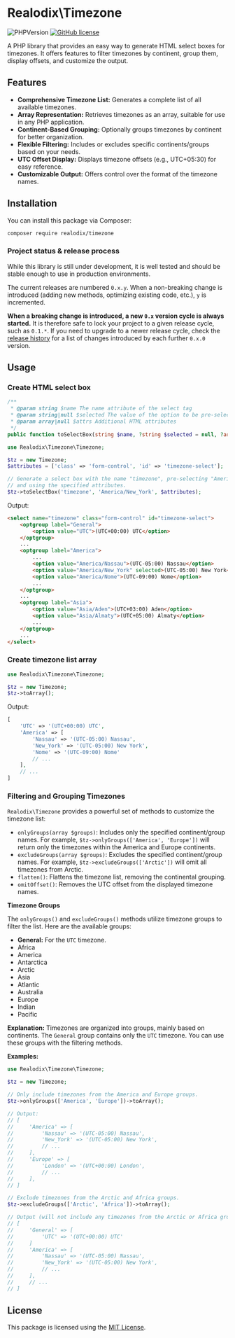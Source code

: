# Realodix\Timezone

![PHPVersion](https://img.shields.io/badge/PHP-8.1-777BB4.svg?style=flat-square)
[![GitHub license](https://img.shields.io/github/license/realodix/timezone?style=flat-square)](/LICENSE)

A PHP library that provides an easy way to generate HTML select boxes for timezones. It offers features to filter timezones by continent, group them, display offsets, and customize the output.

## Features
- **Comprehensive Timezone List:** Generates a complete list of all available timezones.
- **Array Representation:** Retrieves timezones as an array, suitable for use in any PHP application.
- **Continent-Based Grouping:** Optionally groups timezones by continent for better organization.
- **Flexible Filtering:** Includes or excludes specific continents/groups based on your needs.
- **UTC Offset Display:** Displays timezone offsets (e.g., UTC+05:30) for easy reference.
- **Customizable Output:** Offers control over the format of the timezone names.


## Installation

You can install this package via Composer:

```bash
composer require realodix/timezone
```

### Project status & release process
While this library is still under development, it is well tested and should be stable enough to use in production environments.

The current releases are numbered `0.x.y`. When a non-breaking change is introduced (adding new methods, optimizing existing code, etc.), `y` is incremented.

**When a breaking change is introduced, a new `0.x` version cycle is always started.** It is therefore safe to lock your project to a given release cycle, such as `0.1.*`. If you need to upgrade to a newer release cycle, check the [release history](https://github.com/realodix/timezone/releases) for a list of changes introduced by each further `0.x.0` version.

## Usage

### Create HTML select box

```php
/**
 * @param string $name The name attribute of the select tag
 * @param string|null $selected The value of the option to be pre-selected
 * @param array|null $attrs Additional HTML attributes
 */
public function toSelectBox(string $name, ?string $selected = null, ?array $attrs = null): string
```

```php
use Realodix\Timezone\Timezone;

$tz = new Timezone;
$attributes = ['class' => 'form-control', 'id' => 'timezone-select'];

// Generate a select box with the name "timezone", pre-selecting "America/New_York",
// and using the specified attributes.
$tz->toSelectBox('timezone', 'America/New_York', $attributes);
```

Output:
```html
<select name="timezone" class="form-control" id="timezone-select">
    <optgroup label="General">
        <option value="UTC">(UTC+00:00) UTC</option>
    </optgroup>
    ...
    <optgroup label="America">
        ...
        <option value="America/Nassau">(UTC-05:00) Nassau</option>
        <option value="America/New_York" selected>(UTC-05:00) New York</option>
        <option value="America/Nome">(UTC-09:00) Nome</option>
        ...
    </optgroup>
    ...
    <optgroup label="Asia">
        <option value="Asia/Aden">(UTC+03:00) Aden</option>
        <option value="Asia/Almaty">(UTC+05:00) Almaty</option>
        ...
    </optgroup>
    ...
</select>
```


### Create timezone list array

```php
use Realodix\Timezone\Timezone;

$tz = new Timezone;
$tz->toArray();
```

Output:
```php
[
    'UTC' => '(UTC+00:00) UTC',
    'America' => [
        'Nassau' => '(UTC-05:00) Nassau',
        'New_York' => '(UTC-05:00) New York',
        'Nome' => '(UTC-09:00) Nome'
        // ...
    ],
    // ...
]
```

### Filtering and Grouping Timezones
`Realodix\Timezone` provides a powerful set of methods to customize the timezone list:

- `onlyGroups(array $groups)`: Includes only the specified continent/group names. For example, `$tz->onlyGroups(['America', 'Europe'])` will return only the timezones within the America and Europe continents.
- `excludeGroups(array $groups)`: Excludes the specified continent/group names. For example, `$tz->excludeGroups(['Arctic'])` will omit all timezones from Arctic.
- `flatten()`: Flattens the timezone list, removing the continental grouping.
- `omitOffset()`: Removes the UTC offset from the displayed timezone names.

**Timezone Groups**

The `onlyGroups()` and `excludeGroups()` methods utilize timezone groups to filter the list. Here are the available groups:

- **General:** For the `UTC` timezone.
- Africa
- America
- Antarctica
- Arctic
- Asia
- Atlantic
- Australia
- Europe
- Indian
- Pacific

**Explanation:** Timezones are organized into groups, mainly based on continents. The `General` group contains only the `UTC` timezone. You can use these groups with the filtering methods.

**Examples:**

```php
use Realodix\Timezone\Timezone;

$tz = new Timezone;

// Only include timezones from the America and Europe groups.
$tz->onlyGroups(['America', 'Europe'])->toArray();

// Output:
// [
//     'America' => [
//         'Nassau' => '(UTC-05:00) Nassau',
//         'New_York' => '(UTC-05:00) New York',
//         // ...
//     ],
//     'Europe' => [
//         'London' => '(UTC+00:00) London',
//         // ...
//     ],
// ]

// Exclude timezones from the Arctic and Africa groups.
$tz->excludeGroups(['Arctic', 'Africa'])->toArray();

// Output (will not include any timezones from the Arctic or Africa groups):
// [
//     'General' => [
//         'UTC' => '(UTC+00:00) UTC'
//     ]
//     'America' => [
//         'Nassau' => '(UTC-05:00) Nassau',
//         'New_York' => '(UTC-05:00) New York',
//         // ...
//     ],
//     // ...
// ]
```

## License
This package is licensed using the [MIT License](/LICENSE).
